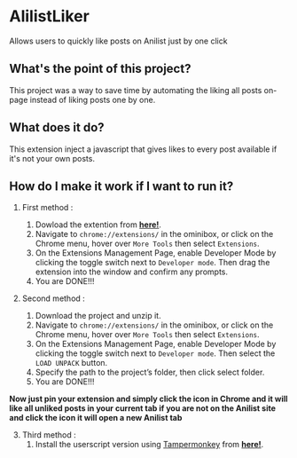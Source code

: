 # AlilistLiker

Allows users to quickly like posts on Anilist just by one click

## What's the point of this project?

This project was a way to save time by automating the liking all posts on-page instead of liking posts one by one.

## What does it do?

This extension inject a javascript that gives likes to every post available if it's not your own posts.

## How do I make it work if I want to run it?

1. First method :

   1. Dowload the extention from **[here!](https://github.com/Makhloufbel/AnilistLiker/releases/tag/extension)**.
   2. Navigate to `chrome://extensions/` in the ominibox, or click on the Chrome menu, hover over `More Tools` then select `Extensions`.
   3. On the Extensions Management Page, enable Developer Mode by clicking the toggle switch next to `Developer mode`. Then drag the extension into the window and confirm any prompts.
   4. You are DONE!!!

2. Second method :
   1. Download the project and unzip it.
   2. Navigate to `chrome://extensions/` in the ominibox, or click on the Chrome menu, hover over `More Tools` then select `Extensions`.
   3. On the Extensions Management Page, enable Developer Mode by clicking the toggle switch next to `Developer mode`. Then select the `LOAD UNPACK` button.
   4. Specify the path to the project’s folder, then click select folder.
   5. You are DONE!!!

**Now just pin your extension and simply click the icon in Chrome and it will like all unliked posts in your current tab
if you are not on the Anilist site and click the icon it will open a new Anilist tab**

3. Third method :
   1. Install the userscript version using [Tampermonkey](https://www.tampermonkey.net/) from **[here!](https://github.com/Makhloufbel/AnilistLiker/raw/main/AnilistLiker.user.js)**.
